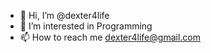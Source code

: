 - 👋 Hi, I’m @dexter4life
- 👀 I’m interested in Programming
- 📫 How to reach me dexter4life@gmail.com

